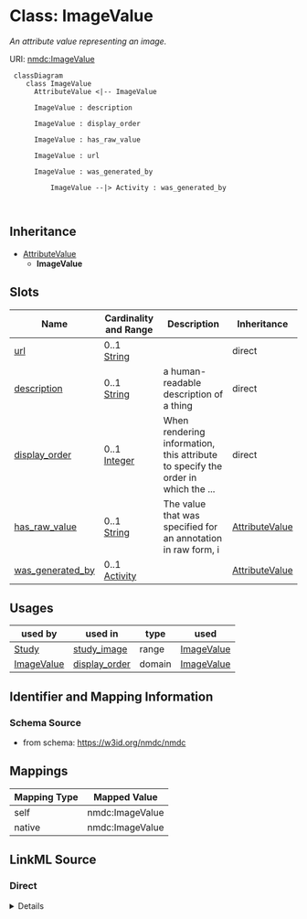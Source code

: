 # Class: ImageValue


_An attribute value representing an image._





URI: [nmdc:ImageValue](https://w3id.org/nmdc/ImageValue)




```mermaid
 classDiagram
    class ImageValue
      AttributeValue <|-- ImageValue
      
      ImageValue : description
        
      ImageValue : display_order
        
      ImageValue : has_raw_value
        
      ImageValue : url
        
      ImageValue : was_generated_by
        
          ImageValue --|> Activity : was_generated_by
        
      
```





## Inheritance
* [AttributeValue](AttributeValue.md)
    * **ImageValue**



## Slots

| Name | Cardinality and Range | Description | Inheritance |
| ---  | --- | --- | --- |
| [url](url.md) | 0..1 <br/> [String](String.md) |  | direct |
| [description](description.md) | 0..1 <br/> [String](String.md) | a human-readable description of a thing | direct |
| [display_order](display_order.md) | 0..1 <br/> [Integer](Integer.md) | When rendering information, this attribute to specify the order in which the ... | direct |
| [has_raw_value](has_raw_value.md) | 0..1 <br/> [String](String.md) | The value that was specified for an annotation in raw form, i | [AttributeValue](AttributeValue.md) |
| [was_generated_by](was_generated_by.md) | 0..1 <br/> [Activity](Activity.md) |  | [AttributeValue](AttributeValue.md) |





## Usages

| used by | used in | type | used |
| ---  | --- | --- | --- |
| [Study](Study.md) | [study_image](study_image.md) | range | [ImageValue](ImageValue.md) |
| [ImageValue](ImageValue.md) | [display_order](display_order.md) | domain | [ImageValue](ImageValue.md) |






## Identifier and Mapping Information







### Schema Source


* from schema: https://w3id.org/nmdc/nmdc





## Mappings

| Mapping Type | Mapped Value |
| ---  | ---  |
| self | nmdc:ImageValue |
| native | nmdc:ImageValue |





## LinkML Source

<!-- TODO: investigate https://stackoverflow.com/questions/37606292/how-to-create-tabbed-code-blocks-in-mkdocs-or-sphinx -->

### Direct

<details>
```yaml
name: ImageValue
description: An attribute value representing an image.
from_schema: https://w3id.org/nmdc/nmdc
is_a: AttributeValue
slots:
- url
- description
- display_order

```
</details>

### Induced

<details>
```yaml
name: ImageValue
description: An attribute value representing an image.
from_schema: https://w3id.org/nmdc/nmdc
is_a: AttributeValue
attributes:
  url:
    name: url
    notes:
    - See issue 207 - this clashes with the mixs field
    from_schema: https://w3id.org/nmdc/nmdc
    rank: 1000
    alias: url
    owner: ImageValue
    domain_of:
    - Protocol
    - DataObject
    - ImageValue
    range: string
  description:
    name: description
    description: a human-readable description of a thing
    from_schema: https://w3id.org/nmdc/nmdc
    rank: 1000
    slot_uri: dcterms:description
    alias: description
    owner: ImageValue
    domain_of:
    - Study
    - NamedThing
    - ImageValue
    range: string
  display_order:
    name: display_order
    description: When rendering information, this attribute to specify the order in
      which the information should be rendered.
    from_schema: https://w3id.org/nmdc/nmdc
    rank: 1000
    domain: ImageValue
    alias: display_order
    owner: ImageValue
    domain_of:
    - ImageValue
    range: integer
  has_raw_value:
    name: has_raw_value
    description: The value that was specified for an annotation in raw form, i.e.
      a string. E.g. "2 cm" or "2-4 cm"
    from_schema: https://w3id.org/nmdc/nmdc
    rank: 1000
    domain: AttributeValue
    multivalued: false
    alias: has_raw_value
    owner: ImageValue
    domain_of:
    - AttributeValue
    - QuantityValue
    range: string
  was_generated_by:
    name: was_generated_by
    from_schema: https://w3id.org/nmdc/nmdc
    mappings:
    - prov:wasGeneratedBy
    rank: 1000
    alias: was_generated_by
    owner: ImageValue
    domain_of:
    - DataObject
    - AttributeValue
    - FunctionalAnnotation
    range: Activity

```
</details>